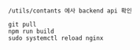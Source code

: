 ###
    /utils/contants 에사 backend api 확인   

    git pull  
    npm run build  
    sudo systemctl reload nginx  
